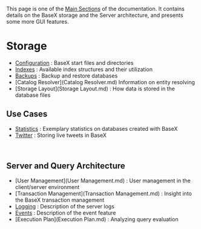  


 
This page is one of the [Main Sections](index.md) of the documentation. It contains details on the BaseX storage and the Server architecture, and presents some more GUI features. 

 
# Storage
 * [Configuration](Configuration.md) : BaseX start files and directories 
 * [Indexes](Indexes.md) : Available index structures and their utilization 
 * [Backups](Backups.md) : Backup and restore databases 
 * [Catalog Resolver](Catalog Resolver.md)  Information on entity resolving 
 * [Storage Layout](Storage Layout.md) : How data is stored in the database files 

## Use Cases
 * [Statistics](Statistics.md) : Exemplary statistics on databases created with BaseX 
 * [Twitter](Twitter.md) : Storing live tweets in BaseX  

  
## Server and Query Architecture
 * [User Management](User Management.md) : User management in the client/server environment 
 * [Transaction Management](Transaction Management.md) : Insight into the BaseX transaction management 
 * [Logging](Logging.md) : Description of the server logs 
 * [Events](Events.md) : Description of the event feature 
 * [Execution Plan](Execution Plan.md) : Analyzing query evaluation 

 

